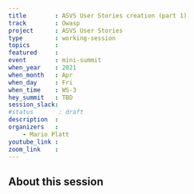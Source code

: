 ```yaml
---
title        : ASVS User Stories creation (part 1)
track        : Owasp
project      : ASVS User Stories
type         : working-session
topics       :
featured     :
event        : mini-summit
when_year    : 2021
when_month   : Apr
when_day     : Fri
when_time    : WS-3
hey_summit   : TBD
session_slack:
#status       : draft
description  :
organizers   :
    - Mario Platt
youtube_link :
zoom_link    :
---
```


## About this session
